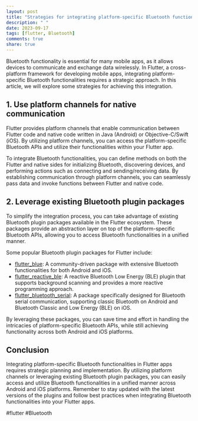 ```yaml
---
layout: post
title: "Strategies for integrating platform-specific Bluetooth functionalities in Flutter apps."
description: " "
date: 2023-09-17
tags: [flutter, Bluetooth]
comments: true
share: true
---
```


Bluetooth functionality is essential for many mobile apps, as it allows devices to communicate and exchange data wirelessly. In Flutter, a cross-platform framework for developing mobile apps, integrating platform-specific Bluetooth functionalities requires a strategic approach. In this article, we will explore some strategies for achieving this integration.

## 1. Use platform channels for native communication

Flutter provides platform channels that enable communication between Flutter code and native code written in Java (Android) or Objective-C/Swift (iOS). By utilizing platform channels, you can access the platform-specific Bluetooth APIs and utilize their functionalities within your Flutter app.

To integrate Bluetooth functionalities, you can define methods on both the Flutter and native sides for initializing Bluetooth, discovering devices, and performing actions such as connecting and sending/receiving data. By establishing communication through platform channels, you can seamlessly pass data and invoke functions between Flutter and native code.

## 2. Leverage existing Bluetooth plugin packages

To simplify the integration process, you can take advantage of existing Bluetooth plugin packages available in the Flutter ecosystem. These packages provide an abstraction layer on top of the platform-specific Bluetooth APIs, allowing you to access Bluetooth functionalities in a unified manner.

Some popular Bluetooth plugin packages for Flutter include:

- [flutter_blue](https://pub.dev/packages/flutter_blue): A community-driven package with extensive Bluetooth functionalities for both Android and iOS.
- [flutter_reactive_ble](https://pub.dev/packages/flutter_reactive_ble): A reactive Bluetooth Low Energy (BLE) plugin that supports background scanning and provides a more reactive programming approach.
- [flutter_bluetooth_serial](https://pub.dev/packages/flutter_bluetooth_serial): A package specifically designed for Bluetooth serial communication, supporting classic Bluetooth on Android and Bluetooth Classic and Low Energy (BLE) on iOS.

By leveraging these packages, you can save time and effort in handling the intricacies of platform-specific Bluetooth APIs, while still achieving functionality across both Android and iOS platforms.

## Conclusion

Integrating platform-specific Bluetooth functionalities in Flutter apps requires strategic planning and implementation. By utilizing platform channels or leveraging existing Bluetooth plugin packages, you can easily access and utilize Bluetooth functionalities in a unified manner across Android and iOS platforms. Remember to stay updated with the latest versions of the plugins and follow best practices when integrating Bluetooth functionalities into your Flutter apps.

#flutter #Bluetooth